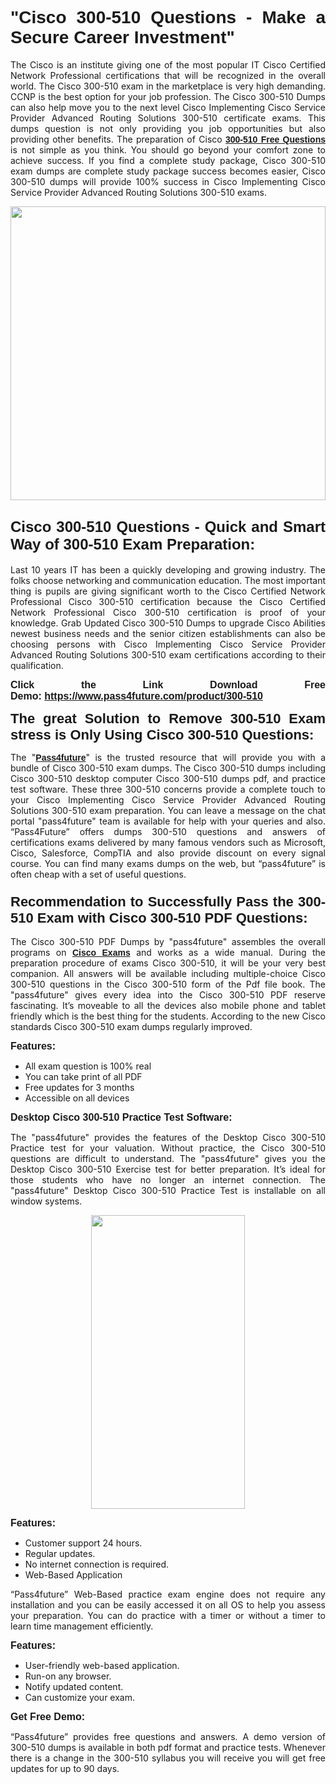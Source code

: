
<h1 style="text-align: justify;"><span style="font-family:Tahoma,Geneva,sans-serif;"><strong>"Cisco 300-510 Questions - Make a Secure Career Investment"</strong></span></h1>

<p style="text-align: justify;">The Cisco is an institute giving one of the most popular IT Cisco Certified Network Professional certifications that will be recognized in the overall world. The Cisco 300-510 exam in the marketplace is very high demanding. CCNP is the best option for your job profession. The Cisco 300-510 Dumps can also help move you to the next level Cisco Implementing Cisco Service Provider Advanced Routing Solutions 300-510 certificate exams. This dumps question is not only providing you job opportunities but also providing other benefits. The preparation of Cisco <span style="font-family:Tahoma,Geneva,sans-serif;"><strong><a href="https://www.pass4future.com/questions/cisco/300-510">300-510 Free Questions</a></strong></span> is not simple as you think. You should go beyond your comfort zone to achieve success. If you find a complete study package, Cisco 300-510 exam dumps are complete study package success becomes easier, Cisco 300-510 dumps will provide 100% success in Cisco Implementing Cisco Service Provider Advanced Routing Solutions 300-510 exams.</p>

<p style="text-align: justify;"><a href="https://www.pass4future.com/product/300-510"><img alt="" src="https://lh3.googleusercontent.com/pw/AM-JKLVhEO4I138wJzOepD3laGU-R1M7eT-OTYdow6pCESip26lSeaxxzS9BVWUKuzj1e3L_MoxCfVgBEvV8ODwl1LGzlZbt6HJm3NXXplPwnYiBfuYM_eQCcVVRMaAwHdsl3AhHOZS-up7mzwmd4i4EpEGq=w1112-h625-no?authuser=0" style="width: 100%; height: 470px;" /></a></p>

<h2 style="text-align: justify;"><span style="font-size:24px;"><strong><span style="font-family:Tahoma,Geneva,sans-serif;">Cisco 300-510 Questions - Quick and Smart Way of 300-510 Exam Preparation:</span></strong></span></h2>

<p style="text-align: justify;">Last 10 years IT has been a quickly developing and growing industry. The folks choose networking and communication education. The most important thing is pupils are giving significant worth to the Cisco Certified Network Professional Cisco 300-510 certification because the Cisco Certified Network Professional Cisco 300-510 certification is proof of your knowledge. Grab Updated Cisco 300-510 Dumps to upgrade Cisco Abilities newest business needs and the senior citizen establishments can also be choosing persons with Cisco Implementing Cisco Service Provider Advanced Routing Solutions 300-510 exam certifications according to their qualification.</p>

<p style="text-align: justify;"><strong><span style="font-family:Lucida Sans Unicode,Lucida Grande,sans-serif;"><span style="font-size:16px;">Click the Link Download Free Demo: <a href="https://www.pass4future.com/product/300-510">https://www.pass4future.com/product/300-510</a></span></span></strong></p>

<p style="text-align: justify;"><strong><span style="font-size:22px;"><span style="font-family:Tahoma,Geneva,sans-serif;">The great Solution to Remove 300-510 Exam stress is Only Using Cisco 300-510 Questions:</span></span></strong></p>

<p style="text-align: justify;">The "<span style="font-family:Lucida Sans Unicode,Lucida Grande,sans-serif;"><a href="https://www.pass4future.com/"><strong>Pass4future</strong></a></span>" is the trusted resource that will provide you with a bundle of Cisco 300-510 exam dumps. The Cisco 300-510 dumps including Cisco 300-510 desktop computer Cisco 300-510 dumps pdf, and practice test software. These three 300-510 concerns provide a complete touch to your Cisco Implementing Cisco Service Provider Advanced Routing Solutions 300-510 exam preparation. You can leave a message on the chat portal "pass4future" team is available for help with your queries and also. “Pass4Future” offers dumps 300-510 questions and answers of certifications exams delivered by many famous vendors such as Microsoft, Cisco, Salesforce, CompTIA and also provide discount on every signal course. You can find many exams dumps on the web, but “pass4future” is often cheap with a set of useful questions.</p>

<h3 style="text-align: justify;"><span style="font-size:22px;"><strong><span style="font-family:Tahoma,Geneva,sans-serif;">Recommendation to Successfully Pass the 300-510 Exam with Cisco 300-510 PDF Questions:</span></strong></span></h3>

<p style="text-align: justify;">The Cisco 300-510 PDF Dumps by "pass4future" assembles the overall programs on <span style="font-family:Lucida Sans Unicode,Lucida Grande,sans-serif;"><strong><a href="https://www.pass4future.com/cisco">Cisco Exams</a></strong></span> and works as a wide manual. During the preparation procedure of exams Cisco 300-510, it will be your very best companion. All answers will be available including multiple-choice Cisco 300-510 questions in the Cisco 300-510 form of the Pdf file book. The "pass4future" gives every idea into the Cisco 300-510 PDF reserve fascinating. It’s moveable to all the devices also mobile phone and tablet friendly which is the best thing for the students. According to the new Cisco standards Cisco 300-510 exam dumps regularly improved.</p>

<p style="text-align: justify;"><span style="font-family:Lucida Sans Unicode,Lucida Grande,sans-serif;"><span style="font-size:16px;"><strong>Features:</strong></span></span></p>

<ul>
	<li style="text-align: justify;">All exam question is 100% real</li>
	<li style="text-align: justify;">You can take print of all PDF</li>
	<li style="text-align: justify;">Free updates for 3 months </li>
	<li style="text-align: justify;">Accessible on all devices</li>
</ul>

<p style="text-align: justify;"><span style="font-family:Tahoma,Geneva,sans-serif;"><span style="font-size:16px;"><strong>Desktop Cisco 300-510 Practice Test Software:</strong></span></span></p>

<p style="text-align: justify;">The "pass4future" provides the features of the Desktop Cisco 300-510 Practice test for your valuation. Without practice, the Cisco 300-510 questions are difficult to understand. The "pass4future" gives you the Desktop Cisco 300-510 Exercise test for better preparation. It’s ideal for those students who have no longer an internet connection. The "pass4future" Desktop Cisco 300-510 Practice Test is installable on all window systems.</p>

<p style="text-align: center;"><a href="https://www.pass4future.com/product/300-510"><img alt="" src="https://lh3.googleusercontent.com/pw/AM-JKLV3yUm3jiqqIo1xIsj1VJ_UeysYexQY-pRYO0rIFl3vg11QZioN-gzffpw2AfKqFynWuvoXOreWrWS0swpr4xmOSWfwII2jvatteuqrfxiWGFBSHPiZUCoi33jqeymK5dmu-0enyX6tayRCAMHw05jv=s625-no?authuser=0" style="width: 70%; height: 470px;" /></a></p>

<p style="text-align: justify;"><span style="font-size:16px;"><span style="font-family:Lucida Sans Unicode,Lucida Grande,sans-serif;"><strong>Features:</strong></span></span></p>

<ul>
	<li style="text-align: justify;">Customer support 24 hours. </li>
	<li style="text-align: justify;">Regular updates. </li>
	<li style="text-align: justify;">No internet connection is required.</li>
	<li style="text-align: justify;">Web-Based Application</li>
</ul>

<p style="text-align: justify;">“Pass4future” Web-Based practice exam engine does not require any installation and you can be easily accessed it on all OS to help you assess your preparation. You can do practice with a timer or without a timer to learn time management efficiently.</p>

<p style="text-align: justify;"><strong><span style="font-size:16px;"><span style="font-family:Lucida Sans Unicode,Lucida Grande,sans-serif;">Features:</span></span></strong></p>

<ul>
	<li style="text-align: justify;">User-friendly web-based application.</li>
	<li style="text-align: justify;">Run-on any browser. </li>
	<li style="text-align: justify;">Notify updated content.</li>
	<li style="text-align: justify;">Can customize your exam.</li>
</ul>

<p style="text-align: justify;"><span style="font-size:16px;"><span style="font-family:Lucida Sans Unicode,Lucida Grande,sans-serif;"><strong>Get Free Demo:</strong></span></span></p>

<p style="text-align: justify;">“Pass4future” provides free questions and answers. A demo version of 300-510 dumps is available in both pdf format and practice tests. Whenever there is a change in the 300-510 syllabus you will receive you will get free updates for up to 90 days. </p>
